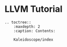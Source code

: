 # LLVM Tutorial

```eval_rst
.. toctree::
    :maxdepth: 2
    :caption: Contents:

    Kaleidoscope/index
```
